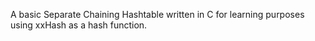A basic Separate Chaining Hashtable written in C for learning purposes using xxHash as a hash function.

